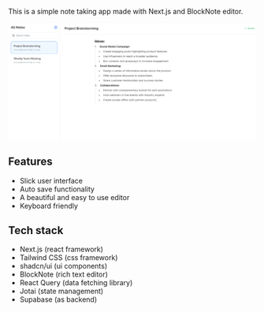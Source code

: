 This is a simple note taking app made with Next.js and BlockNote editor.

![](https://github.com/soumakkdev/note-tree/blob/main/public/preview.png?raw=true)

## Features

-   Slick user interface
-   Auto save functionality
-   A beautiful and easy to use editor
-   Keyboard friendly

## Tech stack

-   Next.js (react framework)
-   Tailwind CSS (css framework)
-   shadcn/ui (ui components)
-   BlockNote (rich text editor)
-   React Query (data fetching library)
-   Jotai (state management)
-   Supabase (as backend)
